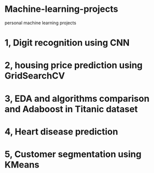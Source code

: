 # Machine-learning-projects
personal machine learning projects

# 1, Digit recognition using CNN
# 2, housing price prediction using GridSearchCV
# 3, EDA and algorithms comparison and Adaboost in Titanic dataset
# 4, Heart disease prediction
# 5, Customer segmentation using KMeans
